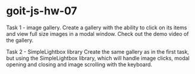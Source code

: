 # goit-js-hw-07
Task 1 - image gallery. 
Create a gallery with the ability to click on its items and view full size images in a modal window. Check out the demo video of the gallery.


Task 2 - SimpleLightbox library
Create the same gallery as in the first task, but using the SimpleLightbox library, which will handle image clicks, modal opening and closing and image scrolling with the keyboard.
